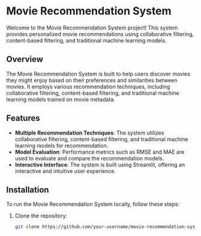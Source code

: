 # Movie Recommendation System

Welcome to the Movie Recommendation System project! This system provides personalized movie recommendations using collaborative filtering, content-based filtering, and traditional machine learning models.

## Overview

The Movie Recommendation System is built to help users discover movies they might enjoy based on their preferences and similarities between movies. It employs various recommendation techniques, including collaborative filtering, content-based filtering, and traditional machine learning models trained on movie metadata.

## Features

- **Multiple Recommendation Techniques**: The system utilizes collaborative filtering, content-based filtering, and traditional machine learning models for recommendation.
- **Model Evaluation**: Performance metrics such as RMSE and MAE are used to evaluate and compare the recommendation models.
- **Interactive Interface**: The system is built using Streamlit, offering an interactive and intuitive user experience.

## Installation

To run the Movie Recommendation System locally, follow these steps:

1. Clone the repository:

   ```bash
   git clone https://github.com/your-username/movie-recommendation-system.git
